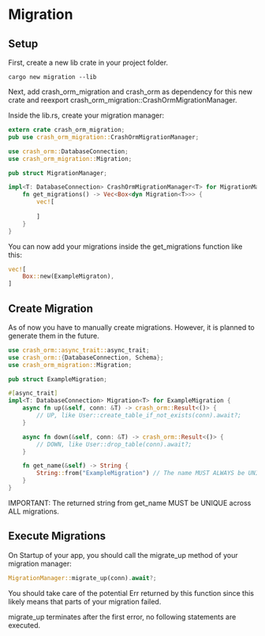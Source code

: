 # Migration

## Setup
First, create a new lib crate in your project folder.
```shell
cargo new migration --lib
```

Next, add crash_orm_migration and crash_orm as dependency for this new crate and reexport crash_orm_migration::CrashOrmMigrationManager.

Inside the lib.rs, create your migration manager:

```rust
extern crate crash_orm_migration;
pub use crash_orm_migration::CrashOrmMigrationManager;

use crash_orm::DatabaseConnection;
use crash_orm_migration::Migration;

pub struct MigrationManager;

impl<T: DatabaseConnection> CrashOrmMigrationManager<T> for MigrationManager {
    fn get_migrations() -> Vec<Box<dyn Migration<T>>> {
        vec![
            
        ]
    }
}
```

You can now add your migrations inside the get_migrations function like this:

```rust
vec![
    Box::new(ExampleMigraton),
]
```

## Create Migration

As of now you have to manually create migrations. However, it is planned to generate them in the future.

```rust
use crash_orm::async_trait::async_trait;
use crash_orm::{DatabaseConnection, Schema};
use crash_orm_migration::Migration;

pub struct ExampleMigration;

#[async_trait]
impl<T: DatabaseConnection> Migration<T> for ExampleMigration {
    async fn up(&self, conn: &T) -> crash_orm::Result<()> {
        // UP, like User::create_table_if_not_exists(conn).await?;
    }

    async fn down(&self, conn: &T) -> crash_orm::Result<()> {
        // DOWN, like User::drop_table(conn).await?;
    }

    fn get_name(&self) -> String {
        String::from("ExampleMigration") // The name MUST ALWAYS be UNIQUE
    }
}
```

IMPORTANT: The returned string from get_name MUST be UNIQUE across ALL migrations.

## Execute Migrations
On Startup of your app, you should call the migrate_up method of your migration manager:

```rust
MigrationManager::migrate_up(conn).await?;
```

You should take care of the potential Err returned by this function since this likely means that parts of your migration failed.

migrate_up terminates after the first error, no following statements are executed.